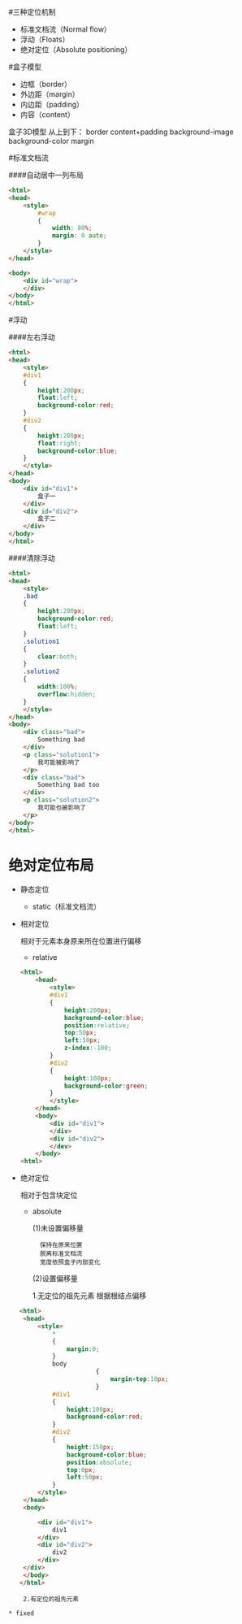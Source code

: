 #三种定位机制

* 标准文档流（Normal flow）
* 浮动（Floats）
* 绝对定位（Absolute positioning）

#盒子模型

* 边框（border）
* 外边距（margin）
* 内边距（padding）
* 内容（content）

盒子3D模型
从上到下：
border
content+padding
background-image
background-color
margin

#标准文档流

####自动居中一列布局

```html
<html>
<head>
    <style>
        #wrap
        {
            width: 80%;
            margin: 0 auto;
        }    
    </style>
</head>

<body>
    <div id="wrap">
    </div>
</body>
</html>
```

#浮动

####左右浮动

```html
<html>
<head>
    <style>
    #div1
    {
        height:200px;
        float:left;
        background-color:red;
    }
    #div2
    {
        height:200px;
        float:right;
        background-color:blue;
    }
    </style>
</head>
<body>
    <div id="div1">
        盒子一
    </div>
    <div id="div2">
        盒子二
    </div>
</body>
</html>
```

####清除浮动

```html
<html>
<head>
    <style>
    .bad
    {
        height:200px;
        background-color:red;
        float:left;
    }
    .solution1
    {
        clear:both;
    }
    .solution2
    {
        width:100%;
        overflow:hidden;
    }    
    </style>
</head>
<body>
    <div class="bad">
        Something bad
    </div>
    <p class="solution1">
        我可能被影响了
    </p>
    <div class="bad">
        Something bad too
    </div>
    <p class="solution2">
        我可能也被影响了
    </p>
</body>
</html>
```

# 绝对定位布局

* 静态定位
    * static（标准文档流）
* 相对定位

    相对于元素本身原来所在位置进行偏移

    * relative
    
    ```html
    <html>
        <head>
            <style>
            #div1
            {
                height:200px;
                background-color:blue;
                position:relative;
                top:50px;
                left:50px;
                z-index:-100;
            }
            #div2
            {
                height:100px;
                background-color:green;
            }
            </style>
        </head>
        <body>
            <div id="div1">
            </div>
            <div id="div2">
            </dev>
        </body>
    <html>
    ```
* 绝对定位
    
    相对于包含块定位
    
    * absolute
        
        (1)未设置偏移量

            保持在原来位置
            脱离标准文档流
            宽度依照盒子内部变化
            
        (2)设置偏移量
            
        1.无定位的祖先元素
          根据根结点偏移
```html
   <html>
	<head>
		<style>
			* 
			{
				margin:0;
			}
			body
                        {
                            margin-top:10px;
                        }
			#div1
			{
				height:100px;
				background-color:red;
			}
			#div2
			{
				height:150px;
				background-color:blue;
				position:absolute;
				top:0px;
				left:50px;
			}
		</style>
	</head>
	<body>

		<div id="div1">
			div1
		</div>
		<div id="div2">
			div2
		</div>
	</div>
	</body>
   </html>
```
        2.有定位的祖先元素
        
    * fixed
    
    